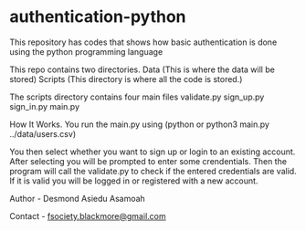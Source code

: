 # authentication-python
This repository has codes that shows how basic authentication is done using the python programming language

This repo contains two directories.
  Data (This is where the data will be stored)
  Scripts (This directory is where all the code is stored.)
  
 
 The scripts directory contains four main files
  validate.py
  sign_up.py
  sign_in.py
  main.py
  
  
How It Works.
  You run the main.py using (python or python3 main.py ../data/users.csv)
  
  You then select whether you want to sign up or login to an existing account.
  After selecting you will be prompted to enter some crendentials.
  Then the program will call the validate.py to check if the entered credentials are
  valid.
  If it is valid you will be logged in or registered with a new account.
  
  
Author - Desmond Asiedu Asamoah

Contact - fsociety.blackmore@gmail.com
